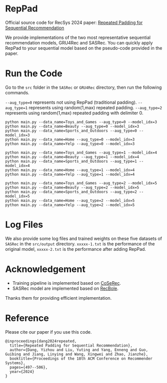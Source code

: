 # RepPad
Official source code for RecSys 2024 paper: [Repeated Padding for Sequential Recommendation](https://arxiv.org/abs/2403.06372)

We provide implementations of the two most representative sequential recommendation models, GRU4Rec and SASRec. You can quickly apply RepPad to your sequential model based on the pseudo-code provided in the paper.

# Run the Code

Go to the `src` folder in the `SASRec` or `GRU4Rec` directory, then run the following commands. 

`--aug_type=0` represents not using RepPad (traditional padding).
`--aug_type=1` represents using random(1,max) repeated padding.
`--aug_type=2` represents using random(1,max) repeated padding with delimiter 0.

```
python main.py --data_name=Toys_and_Games --aug_type=0 --model_idx=3
python main.py --data_name=Beauty --aug_type=0 --model_idx=3
python main.py --data_name=Sports_and_Outdoors --aug_type=0 --model_idx=3
python main.py --data_name=Home --aug_type=0 --model_idx=3
python main.py --data_name=Yelp --aug_type=0 --model_idx=3

python main.py --data_name=Toys_and_Games --aug_type=1 --model_idx=4
python main.py --data_name=Beauty --aug_type=1 --model_idx=4
python main.py --data_name=Sports_and_Outdoors --aug_type=1 --model_idx=4
python main.py --data_name=Home --aug_type=1 --model_idx=4
python main.py --data_name=Yelp --aug_type=1 --model_idx=4

python main.py --data_name=Toys_and_Games --aug_type=2 --model_idx=5
python main.py --data_name=Beauty --aug_type=2 --model_idx=5
python main.py --data_name=Sports_and_Outdoors --aug_type=2 --model_idx=5
python main.py --data_name=Home --aug_type=2 --model_idx=5
python main.py --data_name=Yelp --aug_type=2 --model_idx=5
```


# Log Files

We also provide some log files and trained weights on these five datasets of `SASRec` in the `src/output` directory. 
`xxxxx-1.txt` is the performance of the original model, `xxxxx-2.txt` is the performance after adding RepPad.


# Acknowledgement
 - Training pipeline is implemented based on [CoSeRec](https://github.com/YChen1993/CoSeRec).
 - SASRec model are implemented based on [RecBole](https://github.com/RUCAIBox/RecBole). 

Thanks them for providing efficient implementation.


# Reference

Please cite our paper if you use this code.
```
@inproceedings{dang2024repeated,
  title={Repeated Padding for Sequential Recommendation},
  author={Dang, Yizhou and Liu, Yuting and Yang, Enneng and Guo, Guibing and Jiang, Linying and Wang, Xingwei and Zhao, Jianzhe},
  booktitle={Proceedings of the 18th ACM Conference on Recommender Systems},
  pages={497--506},
  year={2024}
}
```
